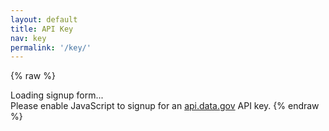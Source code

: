 ```yaml
---
layout: default
title: API Key
nav: key
permalink: '/key/'
---
```


{% raw %}
<div id="apidatagov_signup">Loading signup form...</div>
<script type="text/javascript">
  /* * * CONFIGURATION VARIABLES: EDIT BEFORE PASTING INTO YOUR WEBPAGE * * */
  var apiUmbrellaSignupOptions = {
    registrationSource: 'regulations',
    apiKey: 'sxPWKJYXAGaMKMYLU0sAg0wAz4N0PkWxjNj84fAK',
    exampleApiUrl: 'https://api.data.gov/regulations/v3/documents?api_key={{api_key}}&rpp=25&po=0&dct=PR%252BFR&pd=09%257C01%257C14-09%257C30%257C14&encoded=1',
    verifyEmail: true,
    websiteInput: true
  };

  /* * * DON'T EDIT BELOW THIS LINE * * */
  (function() {
    var apiUmbrella = document.createElement('script'); apiUmbrella.type = 'text/javascript'; apiUmbrella.async = true;
    apiUmbrella.src = 'https://api.data.gov/static/javascripts/signup_embed.js';
    (document.getElementsByTagName('head')[0] || document.getElementsByTagName('body')[0]).appendChild(apiUmbrella);
  })();
</script>
<noscript>Please enable JavaScript to signup for an <a href="http://api.data.gov/">api.data.gov</a> API key.</noscript>
{% endraw %}